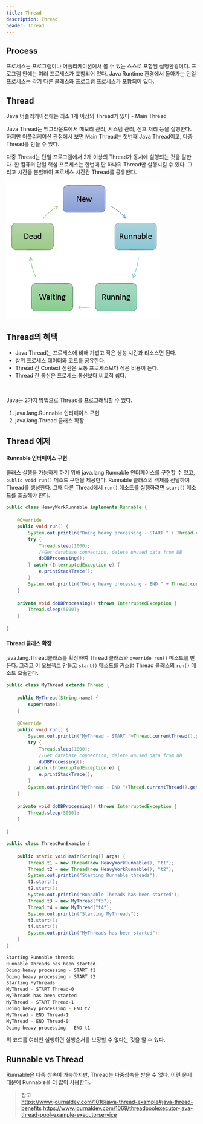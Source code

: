 ```yaml
---
title: Thread
description: Thread
header: Thread
---
```


## Process

프로세스는 프로그램이나 어플리케이션에서 볼 수 있는 스스로 포함된 실행환경이다.
프로그램 안에는 여러 프로세스가 포함되어 있다.
Java Runtime 환경에서 돌아가는 단일 프로세스는 각기 다른 클래스와 프로그램 프로세스가 포함되어 있다.

## Thread

Java 어플리케이션에는 최소 1개 이상의 Thread가 있다 - Main Thread

Java Thread는 백그라운드에서 메모리 관리, 시스템 관리, 신호 처리 등을 실행한다.
하지만 어플리케이션 관점에서 보면 Main Thread는 첫번째 Java Thread이고, 다중 Thread를 만들 수 있다.

다중 Thread는 단일 프로그램에서 2개 이상의 Thread가 동시에 실행되는 것을 말한다.
한 컴퓨터 단일 핵심 프로세스는 한번에 단 하나의 Thread만 실행시킬 수 있다. 
그리고 시간을 분할하여 프로세스 시간간 Thread를 공유한다.

![Life of Thread](/img/thread/lifecycle.png)


## Thread의 혜택 

 - Java Thread는 프로세스에 비해 가볍고 작은 생성 시간과 리소스면 된다.
 - 상위 프로세스 데이터와 코드를 공유한다.
 - Thread 간 Context 전환은 보통 프로세스보다 적은 비용이 든다.
 - Thread 간 통신은 프로세스 통신보다 비교적 쉽다.

<br/>
 
Java는 2가지 방법으로 Thread를 프로그래밍할 수 있다.

1. java.lang.Runnable 인터페이스 구현
2. java.lang.Thread 클래스 확장


## Thread 예제

#### Runnable 인터페이스 구현

클래스 실행을 가능하게 하기 위해 java.lang.Runnable 인터페이스를 구현할 수 있고, `public void run()` 메소드 구현을 제공한다.
Runnable 클래스의 객체를 전달하여 Thread를 생성한다. 그때 다른 Thread에서 `run()` 메소드를 실행하려면 `start()` 메소드를 호출해야 한다. 

```java
public class HeavyWorkRunnable implements Runnable {

    @Override
    public void run() {
        System.out.println("Doing heavy processing - START " + Thread.currentThread().getName());
        try {
            Thread.sleep(1000);
            //Get database connection, delete unused data from DB
            doDBProcessing();
        } catch (InterruptedException e) {
            e.printStackTrace();
        }
        System.out.println("Doing heavy processing - END " + Thread.currentThread().getName());
    }

    private void doDBProcessing() throws InterruptedException {
        Thread.sleep(5000);
    }

}
```

#### Thread 클래스 확장

java.lang.Thread클래스를 확장하여 Thread 클래스와 `override run()` 메소드를 만든다.
그리고 이 오브젝트 만들고 `start()` 메소드를 커스텀 Thread 클래스의 `run()` 메소드 호출한다.

```java
public class MyThread extends Thread {

    public MyThread(String name) {
        super(name);
    }

    @Override
    public void run() {
        System.out.println("MyThread - START "+Thread.currentThread().getName());
        try {
            Thread.sleep(1000);
            //Get database connection, delete unused data from DB
            doDBProcessing();
        } catch (InterruptedException e) {
            e.printStackTrace();
        }
        System.out.println("MyThread - END "+Thread.currentThread().getName());
    }

    private void doDBProcessing() throws InterruptedException {
        Thread.sleep(5000);
    }
    
}
```

```java
public class ThreadRunExample {

    public static void main(String[] args) {
        Thread t1 = new Thread(new HeavyWorkRunnable(), "t1");
        Thread t2 = new Thread(new HeavyWorkRunnable(), "t2");
        System.out.println("Starting Runnable threads");
        t1.start();
        t2.start();
        System.out.println("Runnable Threads has been started");
        Thread t3 = new MyThread("t3");
        Thread t4 = new MyThread("t4");
        System.out.println("Starting MyThreads");
        t3.start();
        t4.start();
        System.out.println("MyThreads has been started");
    }
}
```

```bash
Starting Runnable threads
Runnable Threads has been started
Doing heavy processing - START t1
Doing heavy processing - START t2
Starting MyThreads
MyThread - START Thread-0
MyThreads has been started
MyThread - START Thread-1
Doing heavy processing - END t2
MyThread - END Thread-1
MyThread - END Thread-0
Doing heavy processing - END t1
```

위 코드를 여러번 실행하면 실행순서를 보장할 수 없다는 것을 알 수 있다.


## Runnable vs Thread

Runnable은 다중 상속이 가능하지만, Thread는 다중상속을 받을 수 없다.
이런 문제 때문에 Runnable을 더 많이 사용한다.


> 참고<br/>
> https://www.journaldev.com/1016/java-thread-example#java-thread-benefits
> https://www.journaldev.com/1069/threadpoolexecutor-java-thread-pool-example-executorservice